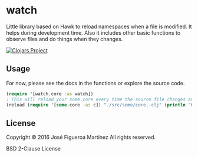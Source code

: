 # watch

Little library based on Hawk to reload namespaces when a file is modified.
It helps during development time. Also it includes other basic functions
to observe files and do things when they changes.

[![Clojars Project](https://img.shields.io/clojars/v/jfigueroama/watch.svg)](https://clojars.org/jfigueroama/watch)

## Usage

For now, please see the docs in the functions or explore the source code.

```clojure
(require '[watch.core :as watch])
; This will reload your some.core every time the source file changes and also will print Hello and Bye.
(reload (require '[some.core :as c]) "./src/some/core..clj" (println "Hello") (println "Bye"))
```
## License

Copyright © 2016 José Figueroa Martínez
All rights reserved.

BSD 2-Clause License
